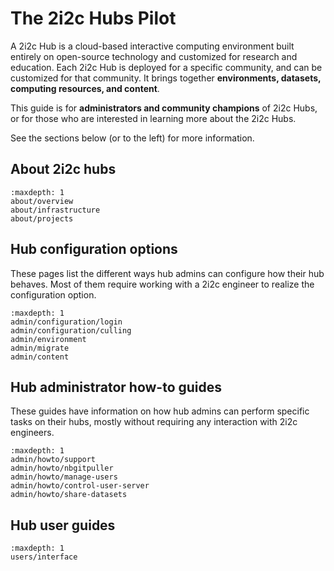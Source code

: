 # The 2i2c Hubs Pilot

A 2i2c Hub is a cloud-based interactive computing environment built entirely on open-source technology and customized for research and education.
Each 2i2c Hub is deployed for a specific community, and can be customized for that community.
It brings together **environments, datasets, computing resources, and content**.

This guide is for **administrators and community champions** of 2i2c Hubs, or for those who are interested in learning more about the 2i2c Hubs.

See the sections below (or to the left) for more information.


## About 2i2c hubs

```{toctree}
:maxdepth: 1
about/overview
about/infrastructure
about/projects
```


## Hub configuration options

These pages list the different ways hub admins can configure how
their hub behaves. Most of them require working with a 2i2c engineer
to realize the configuration option.

```{toctree}
:maxdepth: 1
admin/configuration/login
admin/configuration/culling
admin/environment
admin/migrate
admin/content
```

## Hub administrator how-to guides

These guides have information on how hub admins can perform specific
tasks on their hubs, mostly without requiring any interaction with
2i2c engineers.

```{toctree}
:maxdepth: 1
admin/howto/support
admin/howto/nbgitpuller
admin/howto/manage-users
admin/howto/control-user-server
admin/howto/share-datasets

```

## Hub user guides

```{toctree}
:maxdepth: 1
users/interface
```


